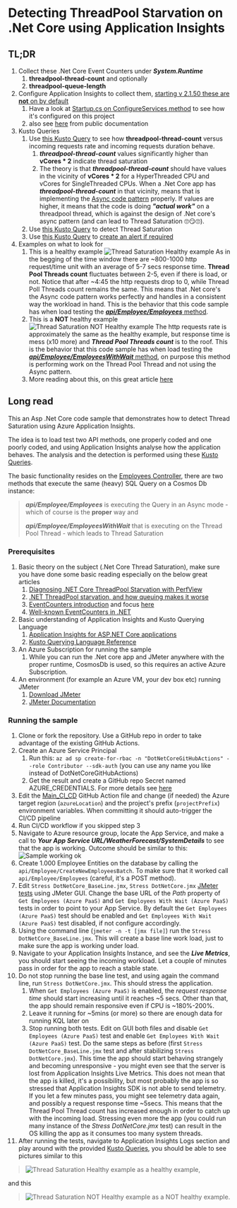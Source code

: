 # Detecting ThreadPool Starvation on .Net Core using Application Insights

## TL;DR

1. Collect these .Net Core Event Counters under ***System.Runtime***
    1. **threadpool-thread-count** and optionally
    2. **threadpool-queue-length**
2. Configure Application Insights to collect them, [starting v 2.1.50 these are **not** on by default](https://docs.microsoft.com/en-us/azure/azure-monitor/app/eventcounters#default-counters-collected)
    1. Have a look at [Startup.cs on ConfigureServices method](https://github.com/vasalis/dotnetcorethrouput/blob/master/CoreThroughput/CoreThroughput/Startup.cs) to see how it's configured on this project
    2. also see [here](https://docs.microsoft.com/en-us/azure/azure-monitor/app/eventcounters#customizing-counters-to-be-collected) from public documentation
3. Kusto Queries
    1. Use [this Kusto Query](https://github.com/vasalis/dotnetcorethrouput/blob/master/KustoQueries/ThreadSaturationAnalysis.txt) to see how **threadpool-thread-count** versus incoming requests rate and incoming requests duration behave.
        1. ***threadpool-thread-count*** values significantly higher than **vCores * 2** indicate thread saturation
        2. The theory is that ***threadpool-thread-count*** should have values in the vicinity of **vCores * 2** for a HyperThreaded CPU and vCores for SingleThreaded CPUs. When a .Net Core app has ***threadpool-thread-count*** in that vicinity, means that is implementing the [Async code pattern](https://docs.microsoft.com/en-us/dotnet/standard/async) properly. If values are higher, it means that the code is doing ***"actual work"*** on a threadpool thread, which is against the design of .Net core's async pattern (and can lead to Thread Saturation :roll_eyes::smirk::roll_eyes:).
    2. Use [this Kusto Query](https://github.com/vasalis/dotnetcorethrouput/blob/master/KustoQueries/ThreadSaturationDetection.txt) to detect Thread Saturation
    3. Use [this Kusto Query](https://github.com/vasalis/dotnetcorethrouput/blob/master/KustoQueries/ThreadSaturationDetectionAlert.txt) to [create an alert if required](https://docs.microsoft.com/en-us/azure/azure-monitor/alerts/alerts-log)
4. Examples on what to look for
    1. This is a healthy example ![Thread Saturation Healthy example](https://github.com/vasalis/dotnetcorethrouput/blob/master/Screenshots/ThreadSaturation_HealthyExample.jpg)  As in the begging of the time window there are ~800-1000 http request/time unit with an average of 5-7 secs response time. **Thread Pool Threads count** fluctuates between 2-5, even if there is load, or not. Notice that after ~4:45 the http requests drop to 0, while Thread Poll Threads count remains the same. This means that .Net core's the Async code pattern works perfectly and handles in a consistent way the workload in hand. This is the behavior that this code sample has when load testing the [***api/Employee/Employees*** method](https://github.com/vasalis/dotnetcorethrouput/blob/master/CoreThroughput/CoreThroughput/Controllers/EmployeeController.cs).
    2. This is a **NOT** healthy example ![Thread Saturation NOT Healthy example](https://github.com/vasalis/dotnetcorethrouput/blob/master/Screenshots/ThreadSaturation_NotHealthyExample.jpg) The http requests rate is approximately the same as the healthy example, but response time is mess (x10 more) and ***Thread Pool Threads count*** is to the roof. This is the behavior that this code sample has when load testing the [***api/Employee/EmployeesWithWait*** method](https://github.com/vasalis/dotnetcorethrouput/blob/master/CoreThroughput/CoreThroughput/Controllers/EmployeeController.cs), on purpose this method is performing work on the Thread Pool Thread and not using the Async pattern.
    3. More reading about this, on this great article [here](https://docs.microsoft.com/en-us/archive/blogs/vancem/diagnosing-net-core-threadpool-starvation-with-perfview-why-my-service-is-not-saturating-all-cores-or-seems-to-stall?WT.mc_id=DT-MVP-5003493)

## Long read

This an Asp .Net Core code sample that demonstrates how to detect Thread Saturation using Azure Application Insights.

The idea is to load test two API methods, one properly coded and one poorly coded, and using Application Insights analyse how the application behaves. The analysis and the detection is performed using these [Kusto Queries](https://github.com/vasalis/dotnetcorethrouput/blob/master/KustoQueries/).

The basic functionality resides on the [Employees Controller](https://github.com/vasalis/dotnetcorethrouput/blob/master/CoreThroughput/CoreThroughput/Controllers/EmployeeController.cs), there are two methods that execute the same (heavy) SQL Query on a Cosmos Db instance:
> ***api/Employee/Employees*** is executing the Query in an Async mode - which of course is the **proper** way and
>
> ***api/Employee/EmployeesWithWait*** that is executing on the Thread Pool Thread - which leads to Thread Saturation

### Prerequisites

1. Basic theory on the subject (.Net Core Thread Saturation), make sure you have done some basic reading especially on the below great articles
    1. [Diagnosing .NET Core ThreadPool Starvation with PerfView](https://docs.microsoft.com/en-us/archive/blogs/vancem/diagnosing-net-core-threadpool-starvation-with-perfview-why-my-service-is-not-saturating-all-cores-or-seems-to-stall?WT.mc_id=DT-MVP-5003493)
    2. [.NET ThreadPool starvation, and how queuing makes it worse](https://medium.com/criteo-engineering/net-threadpool-starvation-and-how-queuing-makes-it-worse-512c8d570527)
    3. [EventCounters introduction](https://docs.microsoft.com/en-us/azure/azure-monitor/app/eventcounters) and focus [here](https://docs.microsoft.com/en-us/azure/azure-monitor/app/eventcounters#customizing-counters-to-be-collected)
    4. [Well-known EventCounters in .NET](https://docs.microsoft.com/en-us/dotnet/core/diagnostics/available-counters)
2. Basic understanding of Application Insights and Kusto Querying Language
    1. [Application Insights for ASP.NET Core applications](https://docs.microsoft.com/en-us/azure/azure-monitor/app/asp-net-core)
    2. [Kusto Querying Language Reference](https://docs.microsoft.com/en-us/azure/data-explorer/kusto/query/)
3. An Azure Subscription for running the sample
    1. While you can run the .Net core app and JMeter anywhere with the proper runtime, CosmosDb is used, so this requires an active Azure Subscription.
4. An environment (for example an Azure VM, your dev box etc) running JMeter
    1. [Download JMeter](https://jmeter.apache.org/download_jmeter.cgi)
    2. [JMeter Documentation](https://jmeter.apache.org/usermanual/get-started.html)

### Running the sample

1. Clone or fork the repository. Use a GitHub repo in order to take advantage of the existing GitHub Actions.
2. Create an Azure Service Principal
   1. Run this: `az ad sp create-for-rbac -n "DotNetCoreGitHubActions" --role Contributor --sdk-auth` (you can use any name you like instead of DotNetCoreGitHubActions)
   2. Get the result and create a GitHub repo Secret named AZURE_CREDENTIALS. For more details see [here](https://github.com/marketplace/actions/azure-login)
3. Edit the [Main_CI_CD](https://github.com/vasalis/dotnetcorethrouput/blob/master/.github/workflows/Main_CI_CD.yml) GitHub Action file and change (if needed) the Azure target region (`azureLocation`) and the project's prefix (`projectPrefix`) environment variables. When committing it should auto-trigger the CI/CD pipeline
4. Run CI/CD workflow if you skipped step 3
5. Navigate to Azure resource group, locate the App Service, and make a call to ***Your App Service URL/WeatherForecast/SystemDetails*** to see that the app is working. Outcome should be similar to this: ![Sample working ok](https://github.com/vasalis/dotnetcorethrouput/blob/master/Screenshots/DotNetThrouput_Working.jpg)
6. Create 1.000 Employee Entities on the database by calling the `api/Employee/CreateNewEmployeesBatch`. To make sure that it worked call `api/Employee/Employees` (careful, it's a POST method).
7. Edit `Stress DotNetCore_BaseLine.jmx`, `Stress DotNetCore.jmx` [JMeter tests](https://github.com/vasalis/dotnetcorethrouput/blob/master/CoreThroughput/JMeterTests) using JMeter GUI. Change the base URL of the *Path* property of `Get Employees (Azure PaaS)` and `Get Employees With Wait (Azure PaaS)` tests in order to point to your App Service. By default the `Get Employees (Azure PaaS)` test should be enabled and `Get Employees With Wait (Azure PaaS)` test disabled, if not configure accordingly.
8. Using the command line (`jmeter -n -t [jmx file]`) run the `Stress DotNetCore_BaseLine.jmx`. This will create a base line work load, just to make sure the app is working under load.
9. Navigate to your Application Insights Instance, and see the ***Live Metrics***, you should start seeing the incoming workload. Let a couple of minutes pass in order for the app to reach a stable state.
10. Do not stop running the base line test, and using again the command line, run `Stress DotNetCore.jmx`. This should stress the application.
    1. When `Get Employees (Azure PaaS)` is enabled, the *request response time* should start increasing until it reaches ~5 secs. Other than that, the app should remain responsive even if CPU is ~180%-200%.
    2. Leave it running for ~5mins (or more) so there are enough data for running KQL later on
    3. Stop running both tests. Edit on GUI both files and disable `Get Employees (Azure PaaS)` test and enable `Get Employees With Wait (Azure PaaS)` test. Do the same steps as before (first `Stress DotNetCore_BaseLine.jmx` test and after stabilizing `Stress DotNetCore.jmx`). This time the app should start behaving strangely and becoming unresponsive - you might even see that the server is lost from Application Insights Live Metrics. This does not mean that the app is killed, it's a possibility, but most probably the app is so stressed that Application Insights SDK is not able to send telemetry. If you let a few minutes pass, you might see telemetry data again, and possibly a request response time ~5secs. This means that the Thread Pool Thread count has increased enough in order to catch up with the incoming load. Stressing even more the app (you could run many instance of the *Stress DotNetCore.jmx* test) can result in the OS killing the app as it consumes too many system threads.
11. After running the tests, navigate to Application Insights Logs section and play around with the provided [Kusto Queries](https://github.com/vasalis/dotnetcorethrouput/blob/master/KustoQueries/), you should be able to see pictures similar to this

> ![Thread Saturation Healthy example](https://github.com/vasalis/dotnetcorethrouput/blob/master/Screenshots/ThreadSaturation_HealthyExample.jpg) as a healthy example,

and this

> ![Thread Saturation NOT Healthy example](https://github.com/vasalis/dotnetcorethrouput/blob/master/Screenshots/ThreadSaturation_NotHealthyExample.jpg) as a NOT healthy example.
